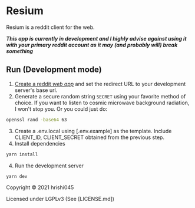 # Resium

Resium is a reddit client for the web.

**_This app is currently in development and I highly advise against using it with your primary reddit account as it may (and probably will) break something_**

## Run (Development mode)

1. [Create a reddit *web app*](https://www.reddit.com/prefs/apps) and set the redirect URL to your development server's base url.
2. Generate a secure random string `SECRET` using your favorite method of choice. If you want to listen to cosmic microwave background radiation, I won't stop you. Or you could just do:

```sh
openssl rand -base64 63
```

3. Create a .env.local using [.env.example] as the template. Include CLIENT_ID, CLIENT_SECRET obtained from the previous step.
4. Install dependencies

```sh
yarn install
```

4. Run the development server

```sh
yarn dev
```

Copyright &copy; 2021 hrishi045

Licensed under LGPLv3 (See [LICENSE.md])
